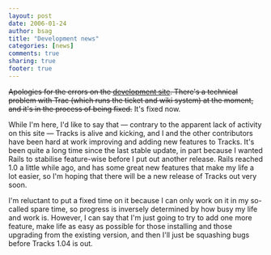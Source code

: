 ```yaml
---
layout: post
date: 2006-01-24 
author: bsag 
title: "Development news" 
categories: [news] 
comments: true
sharing: true
footer: true
---
```


<del>Apologies for the errors on the [development site](http://dev.rousette.org.uk/). There's a technical problem with Trac (which runs the ticket and wiki system) at the moment, and it's in the process of being fixed.</del> It's fixed now.

While I'm here, I'd like to say that &mdash; contrary to the apparent lack of activity on this site &mdash; Tracks is alive and kicking, and I and the other contributors have been hard at work improving and adding new features to Tracks. It's been quite a long time since the last stable update, in part because I wanted Rails to stabilise feature-wise before I put out another release. Rails reached 1.0 a little while ago, and has some great new features that make my life a lot easier, so I'm hoping that there will be a new release of Tracks out very soon.

I'm reluctant to put a fixed time on it because I can only work on it in my so-called spare time, so progress is inversely determined by how busy my life and work is. However, I can say that I'm just going to try to add one more feature, make life as easy as possible for those installing and those upgrading from the existing version, and then I'll just be squashing bugs before Tracks 1.04 is out. 

 
